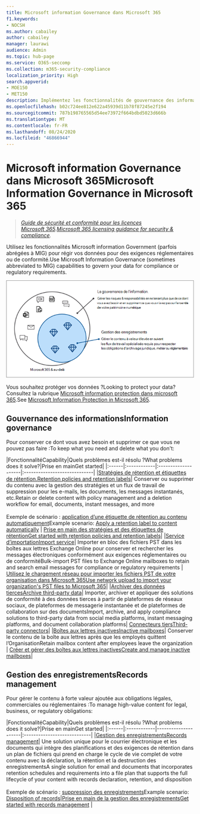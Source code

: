 ```yaml
---
title: Microsoft information Governance dans Microsoft 365
f1.keywords:
- NOCSH
ms.author: cabailey
author: cabailey
manager: laurawi
audience: Admin
ms.topic: hub-page
ms.service: O365-seccomp
ms.collection: m365-security-compliance
localization_priority: High
search.appverid:
- MOE150
- MET150
description: Implémentez les fonctionnalités de gouvernance des informations Microsoft dans Microsoft 365 pour régir vos données en matière de conformité ou de réglementation.
ms.openlocfilehash: b02c724ee812e622a45939d11b78f87245e2f194
ms.sourcegitcommit: 787b198765565d54ee73972f664bdbd5023d666b
ms.translationtype: MT
ms.contentlocale: fr-FR
ms.lasthandoff: 08/24/2020
ms.locfileid: "46866944"
---
```

# <a name="microsoft-information-governance-in-microsoft-365"></a><span data-ttu-id="e5773-103">Microsoft information Governance dans Microsoft 365</span><span class="sxs-lookup"><span data-stu-id="e5773-103">Microsoft Information Governance in Microsoft 365</span></span>

><span data-ttu-id="e5773-104">*[Guide de sécurité et conformité pour les licences Microsoft 365](https://aka.ms/ComplianceSD).*</span><span class="sxs-lookup"><span data-stu-id="e5773-104">*[Microsoft 365 licensing guidance for security & compliance](https://aka.ms/ComplianceSD).*</span></span>

<span data-ttu-id="e5773-105">Utilisez les fonctionnalités Microsoft information Government (parfois abrégées à MIG) pour régir vos données pour des exigences réglementaires ou de conformité.</span><span class="sxs-lookup"><span data-stu-id="e5773-105">Use Microsoft Information Governance (sometimes abbreviated to MIG) capabilities to govern your data for compliance or regulatory requirements.</span></span>

![Diriger votre gouvernance des informations sur les données et la gestion des enregistrements](../media/information-governance-records-management.png)

<span data-ttu-id="e5773-107">Vous souhaitez protéger vos données ?</span><span class="sxs-lookup"><span data-stu-id="e5773-107">Looking to protect your data?</span></span> <span data-ttu-id="e5773-108">Consultez la rubrique [Microsoft information protection dans microsoft 365](protect-information.md).</span><span class="sxs-lookup"><span data-stu-id="e5773-108">See [Microsoft Information Protection in Microsoft 365](protect-information.md).</span></span>

## <a name="information-governance"></a><span data-ttu-id="e5773-109">Gouvernance des informations</span><span class="sxs-lookup"><span data-stu-id="e5773-109">Information governance</span></span>

<span data-ttu-id="e5773-110">Pour conserver ce dont vous avez besoin et supprimer ce que vous ne pouvez pas faire :</span><span class="sxs-lookup"><span data-stu-id="e5773-110">To keep what you need and delete what you don't:</span></span>
 
|<span data-ttu-id="e5773-111">Fonctionnalité</span><span class="sxs-lookup"><span data-stu-id="e5773-111">Capability</span></span>|<span data-ttu-id="e5773-112">Quels problèmes est-il résolu ?</span><span class="sxs-lookup"><span data-stu-id="e5773-112">What problems does it solve?</span></span>|<span data-ttu-id="e5773-113">Prise en main</span><span class="sxs-lookup"><span data-stu-id="e5773-113">Get started</span></span>|
|:------|:------------|:--------------------|:-----------------------------|
|[<span data-ttu-id="e5773-114">Stratégies de rétention et étiquettes de rétention.</span><span class="sxs-lookup"><span data-stu-id="e5773-114">Retention policies and retention labels</span></span>](retention.md)| <span data-ttu-id="e5773-115">Conserver ou supprimer du contenu avec la gestion des stratégies et un flux de travail de suppression pour les e-mails, les documents, les messages instantanés, etc.</span><span class="sxs-lookup"><span data-stu-id="e5773-115">Retain or delete content with policy management and a deletion workflow for email, documents, instant messages, and more</span></span> <br /><br /><span data-ttu-id="e5773-116">Exemple de scénario : [application d’une étiquette de rétention au contenu automatiquement](apply-retention-labels-automatically.md)</span><span class="sxs-lookup"><span data-stu-id="e5773-116">Example scenario: [Apply a retention label to content automatically](apply-retention-labels-automatically.md)</span></span> | [<span data-ttu-id="e5773-117">Prise en main des stratégies et des étiquettes de rétention</span><span class="sxs-lookup"><span data-stu-id="e5773-117">Get started with retention policies and retention labels</span></span>](get-started-with-retention.md)|
|[<span data-ttu-id="e5773-118">Service d’importation</span><span class="sxs-lookup"><span data-stu-id="e5773-118">Import service</span></span>](importing-pst-files-to-office-365.md)| <span data-ttu-id="e5773-119">Importer en bloc des fichiers PST dans les boîtes aux lettres Exchange Online pour conserver et rechercher les messages électroniques conformément aux exigences réglementaires ou de conformité</span><span class="sxs-lookup"><span data-stu-id="e5773-119">Bulk-import PST files to Exchange Online mailboxes to retain and search email messages for compliance or regulatory requirements</span></span> | [<span data-ttu-id="e5773-120">Utilisez le chargement réseau pour importer les fichiers PST de votre organisation dans Microsoft 365</span><span class="sxs-lookup"><span data-stu-id="e5773-120">Use network upload to import your organization's PST files to Microsoft 365</span></span>](use-network-upload-to-import-pst-files.md)|
|[<span data-ttu-id="e5773-121">Archiver des données tierces</span><span class="sxs-lookup"><span data-stu-id="e5773-121">Archive third-party data</span></span>](archiving-third-party-data.md)| <span data-ttu-id="e5773-122">Importer, archiver et appliquer des solutions de conformité à des données tierces à partir de plateformes de réseaux sociaux, de plateformes de messagerie instantanée et de plateformes de collaboration sur des documents</span><span class="sxs-lookup"><span data-stu-id="e5773-122">Import, archive, and apply compliance solutions to third-party data from social media platforms, instant messaging platforms, and document collaboration platforms</span></span>| [<span data-ttu-id="e5773-123">Connecteurs tiers</span><span class="sxs-lookup"><span data-stu-id="e5773-123">Third-party connectors</span></span>](archiving-third-party-data.md#third-party-data-connectors)|
|[<span data-ttu-id="e5773-124">Boîtes aux lettres inactives</span><span class="sxs-lookup"><span data-stu-id="e5773-124">Inactive mailboxes</span></span>](inactive-mailboxes-in-office-365.md)| <span data-ttu-id="e5773-125">Conserver le contenu de la boîte aux lettres après que les employés quittent l’Organisation</span><span class="sxs-lookup"><span data-stu-id="e5773-125">Retain mailbox content after employees leave the organization</span></span> | [<span data-ttu-id="e5773-126">Créer et gérer des boîtes aux lettres inactives</span><span class="sxs-lookup"><span data-stu-id="e5773-126">Create and manage inactive mailboxes</span></span>](create-and-manage-inactive-mailboxes.md)|

## <a name="records-management"></a><span data-ttu-id="e5773-127">Gestion des enregistrements</span><span class="sxs-lookup"><span data-stu-id="e5773-127">Records management</span></span>

<span data-ttu-id="e5773-128">Pour gérer le contenu à forte valeur ajoutée aux obligations légales, commerciales ou réglementaires :</span><span class="sxs-lookup"><span data-stu-id="e5773-128">To manage high-value content for legal, business, or regulatory obligations:</span></span>

|<span data-ttu-id="e5773-129">Fonctionnalité</span><span class="sxs-lookup"><span data-stu-id="e5773-129">Capability</span></span>|<span data-ttu-id="e5773-130">Quels problèmes est-il résolu ?</span><span class="sxs-lookup"><span data-stu-id="e5773-130">What problems does it solve?</span></span>|<span data-ttu-id="e5773-131">Prise en main</span><span class="sxs-lookup"><span data-stu-id="e5773-131">Get started</span></span>|
|:------|:------------|---------------------|:----------------------------|
|[<span data-ttu-id="e5773-132">Gestion des enregistrements</span><span class="sxs-lookup"><span data-stu-id="e5773-132">Records management</span></span>](records-management.md)| <span data-ttu-id="e5773-133">Une solution unique pour le courrier électronique et les documents qui intègre des planifications et des exigences de rétention dans un plan de fichiers qui prend en charge le cycle de vie complet de votre contenu avec la déclaration, la rétention et la destruction des enregistrements</span><span class="sxs-lookup"><span data-stu-id="e5773-133">A single solution for email and documents that incorporates retention schedules and requirements into a file plan that supports the full lifecycle of your content with records declaration, retention, and disposition</span></span> <br /><br /><span data-ttu-id="e5773-134">Exemple de scénario : [suppression des enregistrements](disposition.md#disposition-of-records)</span><span class="sxs-lookup"><span data-stu-id="e5773-134">Example scenario: [Disposition of records](disposition.md#disposition-of-records)</span></span>|[<span data-ttu-id="e5773-135">Prise en main de la gestion des enregistrements</span><span class="sxs-lookup"><span data-stu-id="e5773-135">Get started with records management</span></span>](get-started-with-records-management.md) |

